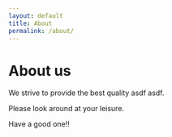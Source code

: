 ```yaml
---
layout: default
title: About
permalink: /about/
---
```


# About us

We strive to provide the best quality asdf asdf.

Please look around at your leisure.

Have a good one‼

